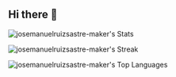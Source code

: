 ## Hi there 👋

![josemanuelruizsastre-maker's Stats](https://github-readme-stats.vercel.app/api?username=josemanuelruizsastre-maker&theme=tokyonight&show_icons=true&hide_border=false&count_private=true)

![josemanuelruizsastre-maker's Streak](https://github-readme-streak-stats.herokuapp.com/?user=josemanuelruizsastre-maker&theme=tokyonight&hide_border=false)

![josemanuelruizsastre-maker's Top Languages](https://github-readme-stats.vercel.app/api/top-langs/?username=josemanuelruizsastre-maker&theme=tokyonight&show_icons=true&hide_border=false&layout=compact)


<!--
**josemanuelruizsastre-maker/josemanuelruizsastre-maker** is a ✨ _special_ ✨ repository because its `README.md` (this file) appears on your GitHub profile.

Here are some ideas to get you started:

- 🔭 I’m currently working on ...
- 🌱 I’m currently learning ...
- 👯 I’m looking to collaborate on ...
- 🤔 I’m looking for help with ...
- 💬 Ask me about ...
- 📫 How to reach me: ...
- 😄 Pronouns: ...
- ⚡ Fun fact: ...
-->
